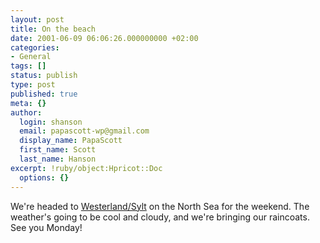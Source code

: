 ```yaml
---
layout: post
title: On the beach
date: 2001-06-09 06:06:26.000000000 +02:00
categories:
- General
tags: []
status: publish
type: post
published: true
meta: {}
author:
  login: shanson
  email: papascott-wp@gmail.com
  display_name: PapaScott
  first_name: Scott
  last_name: Hanson
excerpt: !ruby/object:Hpricot::Doc
  options: {}
---
```

<p>We're headed to <a href="http://www.westerland.de">Westerland/Sylt</a> on the North Sea for the weekend. The weather's going to be cool and cloudy, and we're bringing our raincoats. See you Monday!</p>
